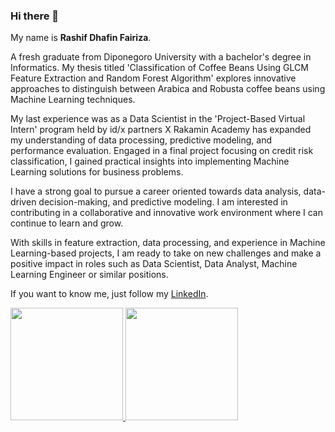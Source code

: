 ### Hi there 👋

My name is **Rashif Dhafin Fairiza**.

A fresh graduate from Diponegoro University with a bachelor's degree in Informatics. My thesis titled 'Classification of Coffee Beans Using GLCM Feature Extraction and Random Forest Algorithm' explores innovative approaches to distinguish between Arabica and Robusta coffee beans using Machine Learning techniques.

My last experience was as a Data Scientist in the 'Project-Based Virtual Intern' program held by id/x partners X Rakamin Academy has expanded my understanding of data processing, predictive modeling, and performance evaluation. Engaged in a final project focusing on credit risk classification, I gained practical insights into implementing Machine Learning solutions for business problems.

I have a strong goal to pursue a career oriented towards data analysis, data-driven decision-making, and predictive modeling. I am interested in contributing in a collaborative and innovative work environment where I can continue to learn and grow.

With skills in feature extraction, data processing, and experience in Machine Learning-based projects, I am ready to take on new challenges and make a positive impact in roles such as Data Scientist, Data Analyst, Machine Learning Engineer or similar positions.

If you want to know me, just follow my [LinkedIn](https://www.linkedin.com/in/rashifdhafin).

<p align="left">
<a href="https://github.com/rashifdhafin">
  <img height="180em" src="https://github-readme-stats-eight-theta.vercel.app/api?username=rashifdhafin&show_icons=true&theme=algolia&include_all_commits=true&count_private=true"/>
  <img height="180em" src="https://github-readme-stats-eight-theta.vercel.app/api/top-langs/?username=rashifdhafin&layout=compact&langs_count=8&theme=algolia"/>
</a>
</p>

<!--
**rashifdhafin/rashifdhafin** is a ✨ _special_ ✨ repository because its `README.md` (this file) appears on your GitHub profile.

Here are some ideas to get you started:

- 🔭 I’m currently working on ...
- 🌱 I’m currently learning ...
- 👯 I’m looking to collaborate on ...
- 🤔 I’m looking for help with ...
- 💬 Ask me about ...
- 📫 How to reach me: ...
- 😄 Pronouns: ...
- ⚡ Fun fact: ...
-->
